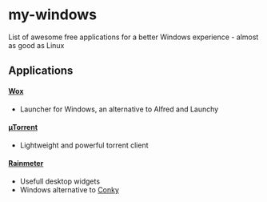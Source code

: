 # my-windows
List of awesome free applications for a better Windows experience - almost as good as Linux

## Applications

#### [Wox](https://github.com/Wox-launcher/Wox#installation) 

- Launcher for Windows, an alternative to Alfred and Launchy

#### [µTorrent](http://www.utorrent.com/) 

- Lightweight and powerful torrent client

#### [Rainmeter](https://www.rainmeter.net/)

- Usefull desktop widgets
- Windows alternative to [Conky](https://github.com/brndnmtthws/conky)
